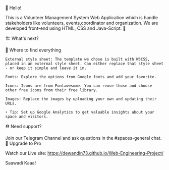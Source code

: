 👋 Hello!

This is a Volunteer Management System Web Application which is handle stakeholders like volunteers, events,coordinator and organization. We are developed front-end using HTML, CSS and Java-Script. 🦄

🏗 What's next?

🎨 Where to find everything

    External style sheet: The template we chose is built with W3CSS, placed in an external style sheet. Can either replace that style sheet - or keep it simple and leave it in.

    Fonts: Explore the options from Google fonts and add your favorite.

    Icons: Icons are from Fontawesome. You can reuse those and choose other free icons from their free library.

    Images: Replace the images by uploading your own and updating their URLs.

    ⚡️ Tip: Set up Google Analytics to get valuable insights about your space and visitors.

⛑ Need support?

Join our Telegram Channel and ask questions in the #spaces-general chat.
🚀 Upgrade to Pro

Watch our Live site:
https://dewandin73.github.io/Web-Engineering-Project/

Saawadi Kaaa!
